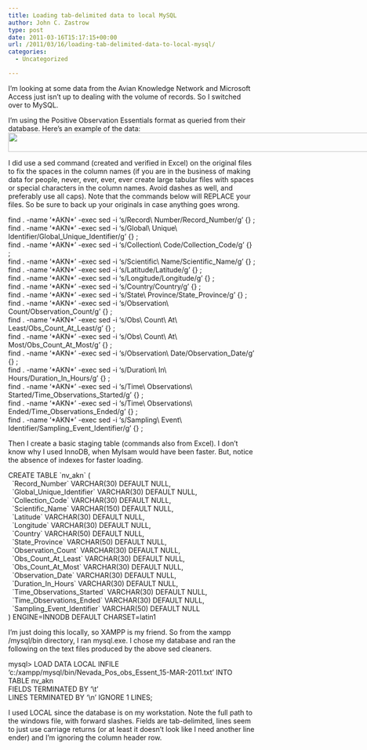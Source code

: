 ```yaml
---
title: Loading tab-delimited data to local MySQL
author: John C. Zastrow
type: post
date: 2011-03-16T15:17:15+00:00
url: /2011/03/16/loading-tab-delimited-data-to-local-mysql/
categories:
  - Uncategorized

---
```

I&#8217;m looking at some data from the Avian Knowledge Network and Microsoft Access just isn&#8217;t up to dealing with the volume of records. So I switched over to MySQL.

I&#8217;m using the Positive Observation Essentials format as queried from their database. Here&#8217;s an example of the data:<img loading="lazy" style="max-width: 800px;" src="http://northredoubt.com/n/wp-content/uploads/2011/03/data_example.png" height="39" width="926" /> 

I did use a sed command (created and verified in Excel) on the original files to fix the spaces in the column names (if you are in the business of making data for people, never, ever, ever, ever create large tabular files with spaces or special characters in the column names. Avoid dashes as well, and preferably use all caps). Note that the commands below will REPLACE your files. So be sure to back up your originals in case anything goes wrong.

find . -name &#8216;\*AKN\*&#8217; -exec sed -i &#8216;s/Record\ Number/Record_Number/g&#8217; {} \;  
find . -name &#8216;\*AKN\*&#8217; -exec sed -i &#8216;s/Global\ Unique\ Identifier/Global\_Unique\_Identifier/g&#8217; {} \;  
find . -name &#8216;\*AKN\*&#8217; -exec sed -i &#8216;s/Collection\ Code/Collection_Code/g&#8217; {} \;  
find . -name &#8216;\*AKN\*&#8217; -exec sed -i &#8216;s/Scientific\ Name/Scientific_Name/g&#8217; {} \;  
find . -name &#8216;\*AKN\*&#8217; -exec sed -i &#8216;s/Latitude/Latitude/g&#8217; {} \;  
find . -name &#8216;\*AKN\*&#8217; -exec sed -i &#8216;s/Longitude/Longitude/g&#8217; {} \;  
find . -name &#8216;\*AKN\*&#8217; -exec sed -i &#8216;s/Country/Country/g&#8217; {} \;  
find . -name &#8216;\*AKN\*&#8217; -exec sed -i &#8216;s/State\ Province/State_Province/g&#8217; {} \;  
find . -name &#8216;\*AKN\*&#8217; -exec sed -i &#8216;s/Observation\ Count/Observation_Count/g&#8217; {} \;  
find . -name &#8216;\*AKN\*&#8217; -exec sed -i &#8216;s/Obs\ Count\ At\ Least/Obs\_Count\_At_Least/g&#8217; {} \;  
find . -name &#8216;\*AKN\*&#8217; -exec sed -i &#8216;s/Obs\ Count\ At\ Most/Obs\_Count\_At_Most/g&#8217; {} \;  
find . -name &#8216;\*AKN\*&#8217; -exec sed -i &#8216;s/Observation\ Date/Observation_Date/g&#8217; {} \;  
find . -name &#8216;\*AKN\*&#8217; -exec sed -i &#8216;s/Duration\ In\ Hours/Duration\_In\_Hours/g&#8217; {} \;  
find . -name &#8216;\*AKN\*&#8217; -exec sed -i &#8216;s/Time\ Observations\ Started/Time\_Observations\_Started/g&#8217; {} \;  
find . -name &#8216;\*AKN\*&#8217; -exec sed -i &#8216;s/Time\ Observations\ Ended/Time\_Observations\_Ended/g&#8217; {} \;  
find . -name &#8216;\*AKN\*&#8217; -exec sed -i &#8216;s/Sampling\ Event\ Identifier/Sampling\_Event\_Identifier/g&#8217; {} \;

Then I create a basic staging table (commands also from Excel). I don&#8217;t know why I used InnoDB, when MyIsam would have been faster. But, notice the absence of indexes for faster loading.

CREATE TABLE \`nv_akn\` (  
&nbsp; \`Record_Number\` VARCHAR(30) DEFAULT NULL,  
&nbsp; \`Global\_Unique\_Identifier\` VARCHAR(30) DEFAULT NULL,  
&nbsp; \`Collection_Code\` VARCHAR(30) DEFAULT NULL,  
&nbsp; \`Scientific_Name\` VARCHAR(150) DEFAULT NULL,  
&nbsp; \`Latitude\` VARCHAR(30) DEFAULT NULL,  
&nbsp; \`Longitude\` VARCHAR(30) DEFAULT NULL,  
&nbsp; \`Country\` VARCHAR(50) DEFAULT NULL,  
&nbsp; \`State_Province\` VARCHAR(50) DEFAULT NULL,  
&nbsp; \`Observation_Count\` VARCHAR(30) DEFAULT NULL,  
&nbsp; \`Obs\_Count\_At_Least\` VARCHAR(30) DEFAULT NULL,  
&nbsp; \`Obs\_Count\_At_Most\` VARCHAR(30) DEFAULT NULL,  
&nbsp; \`Observation_Date\` VARCHAR(30) DEFAULT NULL,  
&nbsp; \`Duration\_In\_Hours\` VARCHAR(30) DEFAULT NULL,  
&nbsp; \`Time\_Observations\_Started\` VARCHAR(30) DEFAULT NULL,  
&nbsp; \`Time\_Observations\_Ended\` VARCHAR(30) DEFAULT NULL,  
&nbsp; \`Sampling\_Event\_Identifier\` VARCHAR(50) DEFAULT NULL  
) ENGINE=INNODB DEFAULT CHARSET=latin1

I&#8217;m just doing this locally, so XAMPP is my friend. So from the xampp /mysql/bin directory, I ran mysql.exe. I chose my database and ran the following on the text files produced by the above sed cleaners.

mysql> LOAD DATA LOCAL INFILE &#8216;c:/xampp/mysql/bin/Nevada\_Pos\_obs\_Essent\_15-MAR-2011.txt&#8217; INTO TABLE nv_akn  
FIELDS TERMINATED BY &#8216;\t&#8217;  
LINES TERMINATED BY &#8216;\n&#8217; IGNORE 1 LINES;

I used LOCAL since the database is on my workstation. Note the full path to the windows file, with forward slashes. Fields are tab-delimited, lines seem to just use carriage returns (or at least it doesn&#8217;t look like I need another line ender) and I&#8217;m ignoring the column header row.

<div class="zemanta-pixie">
  <img class="zemanta-pixie-img" alt="" src="http://img.zemanta.com/pixy.gif?x-id=f9368272-1492-847d-9091-49726d62d833" />
</div>